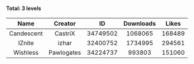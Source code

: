 #### Total: 3 levels

| Name | Creator | ID | Downloads | Likes |
|:---:|:---:|:---:|:---:|:---:|
| Candescent | CastriX | 34749502 | 1068065 | 168489
| IZnite | izhar | 32400752 | 1734995 | 294561
| Wishless | Pawlogates | 34224737 | 993803 | 151060
